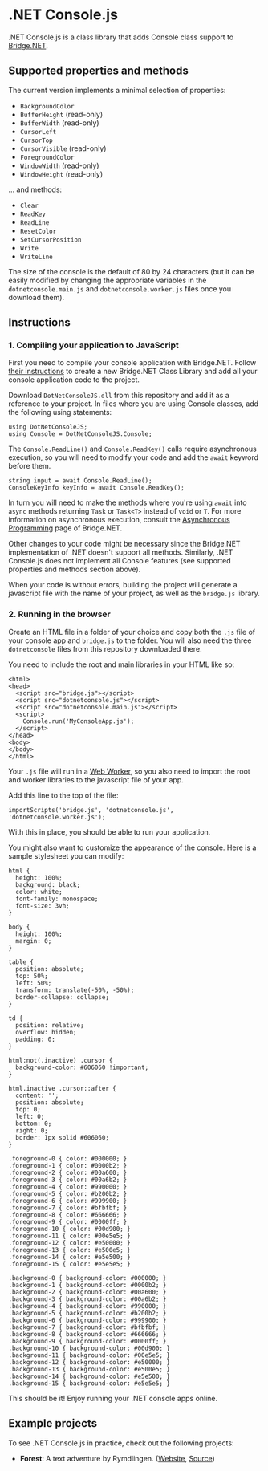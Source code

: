 # .NET Console.js

.NET Console.js is a class library that adds Console class support to [Bridge.NET](https://bridge.net).

## Supported properties and methods

The current version implements a minimal selection of properties:

* `BackgroundColor`
* `BufferHeight` (read-only)
* `BufferWidth` (read-only)
* `CursorLeft`
* `CursorTop`
* `CursorVisible` (read-only)
* `ForegroundColor`
* `WindowWidth` (read-only)
* `WindowHeight` (read-only)

… and methods:

* `Clear`
* `ReadKey`
* `ReadLine`
* `ResetColor`
* `SetCursorPosition`
* `Write`
* `WriteLine`

The size of the console is the default of 80 by 24 characters (but it can be easily modified by changing the appropriate variables in the `dotnetconsole.main.js` and `dotnetconsole.worker.js` files once you download them).

## Instructions

### 1. Compiling your application to JavaScript

First you need to compile your console application with Bridge.NET. Follow [their instructions](https://bridge.net/introduction/getting_started/) to create a new Bridge.NET Class Library and add all your console application code to the project.

Download `DotNetConsoleJS.dll` from this repository and add it as a reference to your project. In files where you are using Console classes, add the following using statements:

```
using DotNetConsoleJS;
using Console = DotNetConsoleJS.Console;
```

The `Console.ReadLine()` and `Console.ReadKey()` calls require asynchronous execution, so you will need to modify your code and add the `await` keyword before them.

```
string input = await Console.ReadLine();
ConsoleKeyInfo keyInfo = await Console.ReadKey();
```

In turn you will need to make the methods where you're using `await` into `async` methods returning `Task` or `Task<T>` instead of `void` or `T`. For more information on asynchronous execution, consult the [Asynchronous Programming](https://bridge.net/introduction/asynchronous_programming/) page of Bridge.NET.

Other changes to your code might be necessary since the Bridge.NET implementation of .NET doesn't support all methods. Similarly, .NET Console.js does not implement all Console features (see supported properties and methods section above).

When your code is without errors, building the project will generate a javascript file with the name of your project, as well as the `bridge.js` library.

### 2. Running in the browser

Create an HTML file in a folder of your choice and copy both the `.js` file of your console app and `bridge.js` to the folder. You will also need the three `dotnetconsole` files from this repository downloaded there.

You need to include the root and main libraries in your HTML like so:

```
<html>
<head>
  <script src="bridge.js"></script>
  <script src="dotnetconsole.js"></script>
  <script src="dotnetconsole.main.js"></script>
  <script>
    Console.run('MyConsoleApp.js');
  </script>
</head>
<body>
</body>
</html>
```

Your `.js` file will run in a [Web Worker](https://developer.mozilla.org/en-US/docs/Web/API/Web_Workers_API), so you also need to import the root and worker libraries to the javascript file of your app.

Add this line to the top of the file:

```
importScripts('bridge.js', 'dotnetconsole.js', 'dotnetconsole.worker.js');
```

With this in place, you should be able to run your application. 

You might also want to customize the appearance of the console. Here is a sample stylesheet you can modify:

```
html {
  height: 100%;
  background: black;
  color: white;
  font-family: monospace;
  font-size: 3vh;
}

body {
  height: 100%;
  margin: 0;
}

table {
  position: absolute;
  top: 50%;
  left: 50%;
  transform: translate(-50%, -50%);
  border-collapse: collapse;
}

td {
  position: relative;
  overflow: hidden;
  padding: 0;
}

html:not(.inactive) .cursor {
  background-color: #606060 !important;
}

html.inactive .cursor::after {
  content: '';
  position: absolute;
  top: 0;
  left: 0;
  bottom: 0;
  right: 0;
  border: 1px solid #606060;
}

.foreground-0 { color: #000000; }
.foreground-1 { color: #0000b2; }
.foreground-2 { color: #00a600; }
.foreground-3 { color: #00a6b2; }
.foreground-4 { color: #990000; }
.foreground-5 { color: #b200b2; }
.foreground-6 { color: #999900; }
.foreground-7 { color: #bfbfbf; }
.foreground-8 { color: #666666; }
.foreground-9 { color: #0000ff; }
.foreground-10 { color: #00d900; }
.foreground-11 { color: #00e5e5; }
.foreground-12 { color: #e50000; }
.foreground-13 { color: #e500e5; }
.foreground-14 { color: #e5e500; }
.foreground-15 { color: #e5e5e5; }

.background-0 { background-color: #000000; }
.background-1 { background-color: #0000b2; }
.background-2 { background-color: #00a600; }
.background-3 { background-color: #00a6b2; }
.background-4 { background-color: #990000; }
.background-5 { background-color: #b200b2; }
.background-6 { background-color: #999900; }
.background-7 { background-color: #bfbfbf; }
.background-8 { background-color: #666666; }
.background-9 { background-color: #0000ff; }
.background-10 { background-color: #00d900; }
.background-11 { background-color: #00e5e5; }
.background-12 { background-color: #e50000; }
.background-13 { background-color: #e500e5; }
.background-14 { background-color: #e5e500; }
.background-15 { background-color: #e5e5e5; }
```

This should be it! Enjoy running your .NET console apps online.

## Example projects

To see .NET Console.js in practice, check out the following projects:

* **Forest**: A text adventure by Rymdlingen. ([Website](https://rymdlingen.itch.io/forest), [Source](https://github.com/Rymdlingen/Forest/tree/web))
